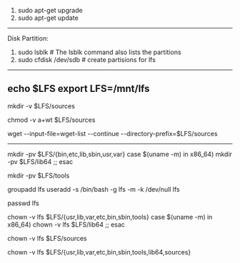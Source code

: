 1. sudo apt-get upgrade
2. sudo apt-get update
-----------------------------------------------
Disk Partition:
1. sudo lsblk # The lsblk command also lists the partitions
2. sudo cfdisk /dev/sdb # create partisions for lfs
-----------------------------------------------
echo $LFS
export LFS=/mnt/lfs
-----------------------------------------------
mkdir -v $LFS/sources

chmod -v a+wt $LFS/sources

wget --input-file=wget-list --continue --directory-prefix=$LFS/sources

-----------------------------------------------
mkdir -pv $LFS/{bin,etc,lib,sbin,usr,var}
case $(uname -m) in
x86_64) mkdir -pv $LFS/lib64 ;;
esac

mkdir -pv $LFS/tools

groupadd lfs
useradd -s /bin/bash -g lfs -m -k /dev/null lfs

passwd lfs

chown -v lfs $LFS/{usr,lib,var,etc,bin,sbin,tools}
case $(uname -m) in
x86_64) chown -v lfs $LFS/lib64 ;;
esac

chown -v lfs $LFS/sources

chown -v lfs $LFS/{usr,lib,var,etc,bin,sbin,tools,lib64,sources}
